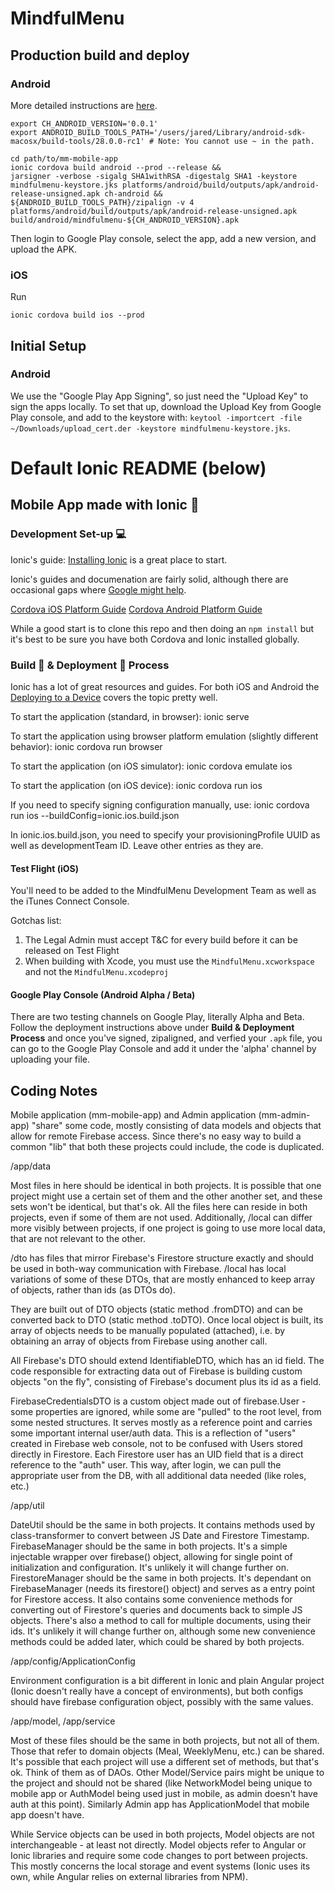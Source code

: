 # MindfulMenu

## Production build and deploy

### Android

More detailed instructions are [here](https://ionicframework.com/docs/intro/deploying/).

```
export CH_ANDROID_VERSION='0.0.1'
export ANDROID_BUILD_TOOLS_PATH='/users/jared/Library/android-sdk-macosx/build-tools/28.0.0-rc1' # Note: You cannot use ~ in the path.

cd path/to/mm-mobile-app
ionic cordova build android --prod --release &&
jarsigner -verbose -sigalg SHA1withRSA -digestalg SHA1 -keystore mindfulmenu-keystore.jks platforms/android/build/outputs/apk/android-release-unsigned.apk ch-android &&
${ANDROID_BUILD_TOOLS_PATH}/zipalign -v 4 platforms/android/build/outputs/apk/android-release-unsigned.apk build/android/mindfulmenu-${CH_ANDROID_VERSION}.apk
```

Then login to Google Play console, select the app, add a new version, and upload the APK.

### iOS

Run

```
ionic cordova build ios --prod 
```

## Initial Setup

### Android 

We use the "Google Play App Signing", so just need the "Upload Key" to sign the apps locally.  To set that up, download the Upload Key from Google Play console, and add to the keystore with: `keytool -importcert -file ~/Downloads/upload_cert.der -keystore mindfulmenu-keystore.jks`.

# Default Ionic README (below)

## Mobile App made with Ionic :iphone:

### Development Set-up :computer:

Ionic's guide: [Installing Ionic](http://ionicframework.com/docs/intro/installation/) is a great place to start.

Ionic's guides and documenation are fairly solid, although there are occasional gaps where [Google might help](http://lmgtfy.com/?q=ionic+2+development+set+up).

[Cordova iOS Platform Guide](https://cordova.apache.org/docs/en/latest/guide/platforms/ios/)
[Cordova Android Platform Guide](https://cordova.apache.org/docs/en/latest/guide/platforms/android/)

While a good start is to clone this repo and then doing an `npm install` but it's best to be sure you have both Cordova and Ionic installed globally.

### Build :hammer: & Deployment :tada: Process

Ionic has a lot of great resources and guides. For both iOS and Android the [Deploying to a Device](http://ionicframework.com/docs/intro/deploying/) covers the topic pretty well.

To start the application (standard, in browser):
ionic serve

To start the application using browser platform emulation (slightly different behavior):
ionic cordova run browser

To start the application (on iOS simulator):
ionic cordova emulate ios

To start the application (on iOS device):
ionic cordova run ios

If you need to specify signing configuration manually, use:
ionic cordova run ios --buildConfig=ionic.ios.build.json

In ionic.ios.build.json, you need to specify your provisioningProfile UUID as well as developmentTeam ID. Leave other entries as they are.

#### Test Flight (iOS)

You'll need to be added to the MindfulMenu Development Team as well as the iTunes Connect Console.

Gotchas list:

1. The Legal Admin must accept T&C for every build before it can be released on Test Flight
2. When building with Xcode, you must use the `MindfulMenu.xcworkspace` and not the `MindfulMenu.xcodeproj`

#### Google Play Console (Android Alpha / Beta)

There are two testing channels on Google Play, literally Alpha and Beta. Follow the deployment instructions above under **Build & Deployment Process** and once you've signed, zipaligned, and verfied your `.apk` file, you can go to the Google Play Console and add it under the 'alpha' channel by uploading your file.

## Coding Notes

Mobile application (mm-mobile-app) and Admin application (mm-admin-app) "share" some code, mostly consisting of data models and objects that allow for remote Firebase access. 
Since there's no easy way to build a common "lib" that both these projects could include, the code is duplicated. 

/app/data

Most files in here should be identical in both projects. It is possible that one project might use a certain set of them and the other another set, and these sets won't
be identical, but that's ok. All the files here can reside in both projects, even if some of them are not used. Additionally, /local can differ more visibly between projects,
if one project is going to use more local data, that are not relevant to the other.
  
  /dto has files that mirror Firebase's Firestore structure exactly and should be used in both-way communication with Firebase. 
  /local has local variations of some of these DTOs, that are mostly enhanced to keep array of objects, rather than ids (as DTOs do). 

  They are built out of DTO objects (static method .fromDTO) and can be converted back to DTO (static method .toDTO).
  Once local object is built, its array of objects needs to be manually populated (attached), i.e. by obtaining an array of objects from Firebase using another call.
  
All Firebase's DTO should extend IdentifiableDTO, which has an id field. The code responsible for extracting data out of Firebase is building custom objects "on the fly",
consisting of Firebase's document plus its id as a field.

FirebaseCredentialsDTO is a custom object made out of firebase.User - some properties are ignored, while some are "pulled" to the root level, from some nested structures.
It serves mostly as a reference point and carries some important internal user/auth data. This is a reflection of "users" created in Firebase web console, not to be confused
with Users stored directly in Firestore. Each Firestore user has an UID field that is a direct reference to the "auth" user. This way, after login, we can pull the appropriate
user from the DB, with all additional data needed (like roles, etc.)

/app/util

DateUtil should be the same in both projects. It contains methods used by class-transformer to convert between JS Date and Firestore Timestamp.
FirebaseManager should be the same in both projects. It's a simple injectable wrapper over firebase() object, allowing for single point of initialization and configuration.
It's unlikely it will change further on.
FirestoreManager should be the same in both projects. It's dependant on FirebaseManager (needs its firestore() object) and serves as a entry point for Firestore access.
It also contains some convenience methods for converting out of Firestore's queries and documents back to simple JS objects. There's also a method to call for multiple documents,
using their ids. It's unlikely it will change further on, although some new convenience methods could be added later, which could be shared by both projects.

/app/config/ApplicationConfig

Environment configuration is a bit different in Ionic and plain Angular project (Ionic doesn't really have a concept of environments), but both configs should have
firebase configuration object, possibly with the same values.

/app/model, /app/service

Most of these files should be the same in both projects, but not all of them. Those that refer to domain objects (Meal, WeeklyMenu, etc.) can be shared. It's possible that
each project will use a different set of methods, but that's ok. Think of them as of DAOs. Other Model/Service pairs might be unique to the project and should not be shared
(like NetworkModel being unique to mobile app or AuthModel being used just in mobile, as admin doesn't have auth at this point). Similarly Admin app has ApplicationModel that
mobile app doesn't have.

While Service objects can be used in both projects, Model objects are not interchangeable - at least not directly. Model objects refer to Angular or Ionic libraries
and require some code changes to port between projects. This mostly concerns the local storage and event systems (Ionic uses its own, while Angular relies
on external libraries from NPM). 
